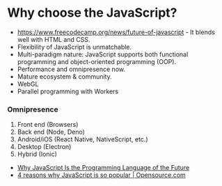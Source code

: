 # Why choose the JavaScript?

- https://www.freecodecamp.org/news/future-of-javascript
- It blends well with HTML and CSS.
- Flexibility of JavaScript is unmatchable.
- Multi-paradigm nature: JavaScript supports both functional programming and object-oriented programming (OOP).
- Performance and omnipresence now.
- Mature ecosystem & community.
- WebGL
- Parallel programming with Workers

### Omnipresence

1. Front end (Browsers)
2. Back end (Node, Deno)
3. Android/iOS (React Native, NativeScript, etc.)
4. Desktop (Electron)
5. Hybrid (Ionic)

- [Why JavaScript Is the Programming Language of the Future](https://www.freecodecamp.org/news/future-of-javascript)
- [4 reasons why JavaScript is so popular | Opensource.com](https://opensource.com/article/20/11/javascript-popular)
